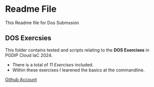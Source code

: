 # Readme File
This Readme file for Dos Submssion
## DOS Exercsies
This folder contains tested and scripts relating to the **DOS Exercises** in PGDIP Cloud IaC 2024.

- There is a total of _11 Exercises_ included.
- Within these exercises I learened the basics at the commandline. 

 [Github Account](https://github.com/L00188536)


